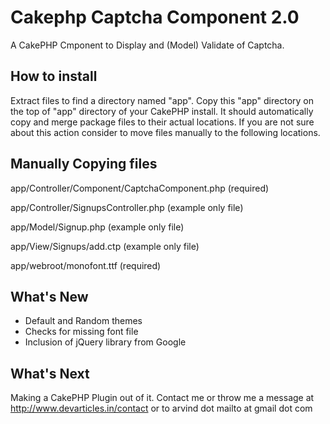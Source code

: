 Cakephp Captcha Component 2.0
=============================

A CakePHP Cmponent to Display and (Model) Validate of Captcha.

How to install
--------------------

Extract files to find a directory named "app". Copy this "app" directory on the top of "app" directory of your CakePHP install. It should automatically copy and merge package files to their actual locations. If you are not sure about this action consider to move files manually to the following locations.

Manually Copying files
--------------------
app/Controller/Component/CaptchaComponent.php (required)

app/Controller/SignupsController.php (example only file)

app/Model/Signup.php (example only file)

app/View/Signups/add.ctp (example only file)

app/webroot/monofont.ttf (required)

What's New
--------------------

* Default and Random themes
* Checks for missing font file
* Inclusion of jQuery library from Google

What's Next
--------------------

Making a CakePHP Plugin out of it. Contact me or throw me a message at http://www.devarticles.in/contact or to arvind dot mailto at gmail dot com
